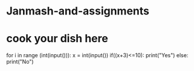 # Janmash-and-assignments
# cook your dish here
for i in range (int(input())):
    x = int(input())
    if((x+3)<=10):
        print("Yes")
    else:
        print("No")
